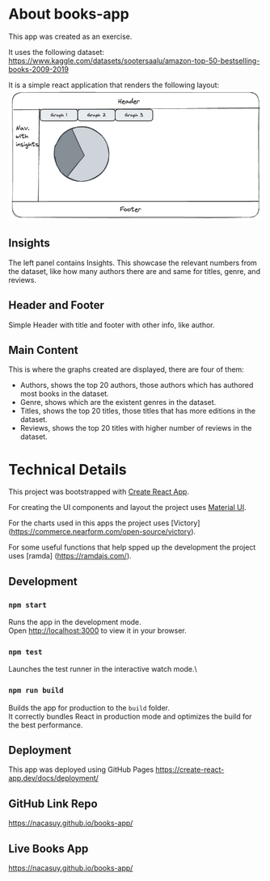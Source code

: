 # About books-app

This app was created as an exercise.

It uses the following dataset: https://www.kaggle.com/datasets/sootersaalu/amazon-top-50-bestselling-books-2009-2019

It is a simple react application that renders the following layout:
![alt text](image.png)

## Insights

The left panel contains Insights. This showcase the relevant numbers from the dataset, like how many authors there are and same for titles, genre, and reviews.

## Header and Footer

Simple Header with title and footer with other info, like author.

## Main Content

This is where the graphs created are displayed, there are four of them:

- Authors, shows the top 20 authors, those authors which has authored most books in the dataset.
- Genre, shows which are the existent genres in the dataset.
- Titles, shows the top 20 titles, those titles that has more editions in the dataset.
- Reviews, shows the top 20 titles with higher number of reviews in the dataset.

# Technical Details

This project was bootstrapped with [Create React App](https://github.com/facebook/create-react-app).

For creating the UI components and layout the project uses [Material UI](https://mui.com/material-ui/).

For the charts used in this apps the project uses [Victory] (https://commerce.nearform.com/open-source/victory).

For some useful functions that help spped up the development the project uses [ramda] (https://ramdajs.com/).

## Development

### `npm start`

Runs the app in the development mode.\
Open [http://localhost:3000](http://localhost:3000) to view it in your browser.

### `npm test`

Launches the test runner in the interactive watch mode.\

### `npm run build`

Builds the app for production to the `build` folder.\
It correctly bundles React in production mode and optimizes the build for the best performance.

## Deployment

This app was deployed using GitHub Pages https://create-react-app.dev/docs/deployment/

## GitHub Link Repo

https://nacasuy.github.io/books-app/

## Live Books App

https://nacasuy.github.io/books-app/
